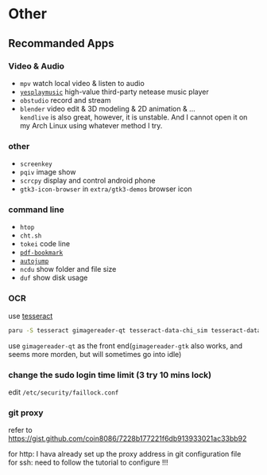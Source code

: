 # Other

## Recommanded Apps

### Video & Audio

- `mpv` watch local video & listen to audio
- [`yesplaymusic`](https://github.com/qier222/YesPlayMusic) high-value third-party netease music player
- `obstudio` record and stream 
- `blender` video edit & 3D modeling & 2D animation & ...    
    `kendlive` is also great, however, it is unstable. And I cannot open it on my Arch Linux using whatever method I try.  

### other

- `screenkey`
- `pqiv` image show
- `scrcpy` display and control android phone
- `gtk3-icon-browser` in `extra/gtk3-demos` browser icon

### command line

- `htop` 
- `cht.sh`
- `tokei` code line
- [`pdf-bookmark`](https://github.com/xianghuzhao/pdf-bookmark)
- [`autojump`](https://github.com/wting/autojump)
- `ncdu` show folder and file size 
- `duf` show disk usage


### OCR

use [tesseract](https://github.com/tesseract-ocr/tessdoc)

```bash
paru -S tesseract gimagereader-qt tesseract-data-chi_sim tesseract-data-eng
```

use `gimagereader-qt` as the front end(`gimagereader-gtk` also works, and seems more morden, but will sometimes go into idle)


### change the sudo login time limit (3 try 10 mins lock)

edit `/etc/security/faillock.conf`

### git proxy

refer to https://gist.github.com/coin8086/7228b177221f6db913933021ac33bb92

for http: I hava already set up the proxy address in git configuration file  
for ssh: need to follow the tutorial to configure !!!
